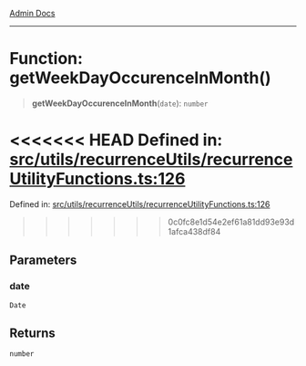 [Admin Docs](/)

***

# Function: getWeekDayOccurenceInMonth()

> **getWeekDayOccurenceInMonth**(`date`): `number`

<<<<<<< HEAD
Defined in: [src/utils/recurrenceUtils/recurrenceUtilityFunctions.ts:126](https://github.com/abhassen44/talawa-admin/blob/285f7384c3d26b5028a286d84f89b85120d130a2/src/utils/recurrenceUtils/recurrenceUtilityFunctions.ts#L126)
=======
Defined in: [src/utils/recurrenceUtils/recurrenceUtilityFunctions.ts:126](https://github.com/PalisadoesFoundation/talawa-admin/blob/main/src/utils/recurrenceUtils/recurrenceUtilityFunctions.ts#L126)
>>>>>>> 0c0fc8e1d54e2ef61a81dd93e93d1afca438df84

## Parameters

### date

`Date`

## Returns

`number`
